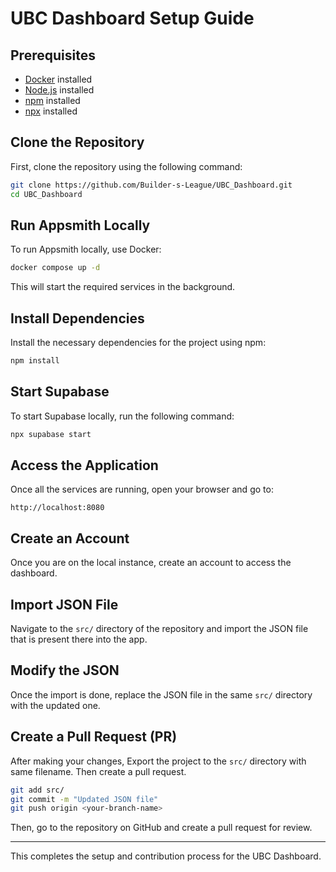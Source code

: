 # UBC Dashboard Setup Guide

## Prerequisites

- [Docker](https://docs.docker.com/get-docker/) installed
- [Node.js](https://nodejs.org/en/download/) installed
- [npm](https://www.npmjs.com/get-npm) installed
- [npx](https://www.npmjs.com/package/npx) installed

## Clone the Repository

First, clone the repository using the following command:

```bash
git clone https://github.com/Builder-s-League/UBC_Dashboard.git
cd UBC_Dashboard
```

## Run Appsmith Locally

To run Appsmith locally, use Docker:

```bash
docker compose up -d
```

This will start the required services in the background.

## Install Dependencies

Install the necessary dependencies for the project using npm:

```bash
npm install
```

## Start Supabase

To start Supabase locally, run the following command:

```bash
npx supabase start
```

## Access the Application

Once all the services are running, open your browser and go to:

```
http://localhost:8080
```

## Create an Account

Once you are on the local instance, create an account to access the dashboard.

## Import JSON File

Navigate to the `src/` directory of the repository and import the JSON file that is present there into the app.

## Modify the JSON

Once the import is done, replace the JSON file in the same `src/` directory with the updated one.

## Create a Pull Request (PR)

After making your changes, Export the project to the `src/` directory with same filename.
Then create a pull request.

```bash
git add src/
git commit -m "Updated JSON file"
git push origin <your-branch-name>
```

Then, go to the repository on GitHub and create a pull request for review.

---

This completes the setup and contribution process for the UBC Dashboard.
